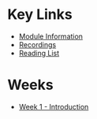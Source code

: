 # Key Links
- [Module Information](https://canvas.sussex.ac.uk/courses/31028/pages/module-information)
- [Recordings](https://sussex.cloud.panopto.eu/Panopto/Pages/Sessions/List.aspx?embedded=1&nomobileprompt=true#folderID=%22d4805707-0576-4d13-9b0d-b0c000d75db9%22)
- [Reading List](https://sussex.leganto.exlibrisgroup.com/leganto/nui/lists/20810223540002461?auth=SAML)

# Weeks
- [Week 1 - Introduction]()

